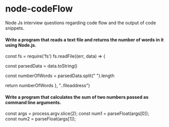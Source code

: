 # node-codeFlow
Node Js interview questions regarding code flow and the output of code snippets.

#### Write a program that reads a text file and returns the number of words in it using Node.js.
const fs = require('fs')
fs.readFile((err, data) => {

 const parsedData = data.toString()
 
 const numberOfWords = parsedData.split(" ").length

 return numberOfWords
}, "..fileaddress")

#### Write a program that calculates the sum of two numbers passed as command line arguments.

const args = process.argv.slice(2);
const num1 = parseFloat(args[0]);
const num2 = parseFloat(args[1]);
